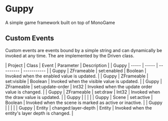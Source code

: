 # Guppy
A simple game framework built on top of MonoGame


## Custom Events
Custom events are events bound by a simple string and can dynamically be invoked at any time. The are implemented by the Driven class.

| Project | Class | Event | Parameter | Description |
| Guppy | ----- | ----- | --------- | ----------- |
| Guppy | ZFrameable | set:enabled | Boolean | Invoked when the enabled value is updated. |
| Guppy | ZFrameable | set:visible | Boolean | Invoked when the visible value is updated. |
| Guppy | ZFrameable | set:update-order | Int32 | Invoked when the update order value is changed. |
| Guppy | ZFrameable | set:draw | Int32 | Invoked when the draw value is updated. |
| Guppy | | | |
| Guppy | Scene | set:active | Boolean | Invoked when the scene is marked as active or inactive. |
| Guppy | | | |
| Guppy | Entity | changed:layer-depth | Entity | Invoked when the entity's layer depth is changed. |
